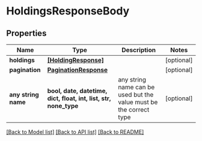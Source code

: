 # HoldingsResponseBody


## Properties
Name | Type | Description | Notes
------------ | ------------- | ------------- | -------------
**holdings** | [**[HoldingResponse]**](HoldingResponse.md) |  | [optional] 
**pagination** | [**PaginationResponse**](PaginationResponse.md) |  | [optional] 
**any string name** | **bool, date, datetime, dict, float, int, list, str, none_type** | any string name can be used but the value must be the correct type | [optional]

[[Back to Model list]](../README.md#documentation-for-models) [[Back to API list]](../README.md#documentation-for-api-endpoints) [[Back to README]](../README.md)


